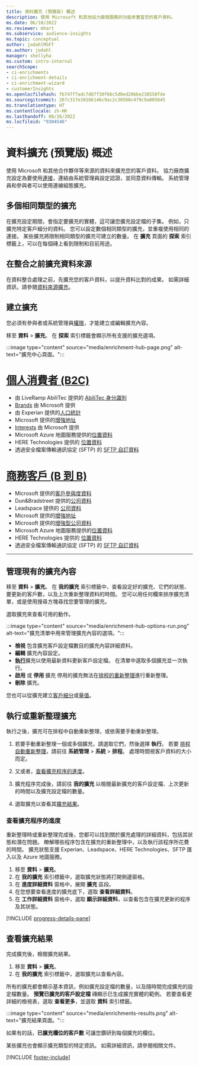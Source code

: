 ```yaml
---
title: 資料擴充 (預覽版) 概述
description: 使用 Microsoft 和其他協力廠商服務的功能來豐富您的客戶資料。
ms.date: 06/10/2022
ms.reviewer: mhart
ms.subservice: audience-insights
ms.topic: conceptual
author: jodahlMSFT
ms.author: jodahl
manager: shellyha
ms.custom: intro-internal
searchScope:
- ci-enrichments
- ci-enrichment-details
- ci-enrichment-wizard
- customerInsights
ms.openlocfilehash: fb747f7adc7d87f30f66c5d0ed20bbe238558fde
ms.sourcegitcommit: 267c317e10166146c9ac2c30560c479c9a005845
ms.translationtype: HT
ms.contentlocale: zh-HK
ms.lasthandoff: 08/16/2022
ms.locfileid: "9304546"
---
```

# <a name="data-enrichment-preview-overview"></a>資料擴充 (預覽版) 概述

使用 Microsoft 和其他合作夥伴等來源的資料來擴充您的客戶資料。 協力廠商擴充設定為要使用[連接](connections.md)，連結由系統管理員設定認證，並同意資料傳輸。 系統管理員和參與者可以使用連線組態擴充。  

## <a name="multiple-enrichments-of-the-same-type"></a>多個相同類型的擴充

在擴充設定期間，會指定要擴充的實體，這可讓您擴充設定檔的子集。 例如，只擴充特定客戶細分的資料。 您可以設定數個相同類型的擴充，並重複使用相同的連接。 某些擴充將限制相同類型的擴充可建立的數量。 在 **擴充** 頁面的 **探索** 索引標籤上，可以在每個磚上看到限制和目前用途。

## <a name="enrich-data-sources-before-unification"></a>在整合之前擴充資料來源

在資料整合處理之前，先擴充您的客戶資料，以提升資料比對的成果。 如需詳細資訊，請參閱[資料來源擴充](data-sources-enrichment.md)。

## <a name="create-an-enrichment"></a>建立擴充

您必須有參與者或系統管理員[權限](permissions.md)，才能建立或編輯擴充內容。

移至 **資料** > **擴充**。 在 **探索** 索引標籤會顯示所有支援的擴充選項。

:::image type="content" source="media/enrichment-hub-page.png" alt-text="擴充中心頁面。":::

# <a name="individual-consumers-b-to-c"></a>[個人消費者 (B2C)](#tab/b2c)

- 由 LiveRamp AbiliTec 提供的 [AbiliTec 身分識別](enrichment-liveramp.md)
- [Brands](enrichment-microsoft.md) 由 Microsoft 提供
- 由 Experian 提供的[人口統計](enrichment-experian.md)
- Microsoft 提供的[增強地址](enrichment-enhanced-addresses.md)
- [Interests](enrichment-microsoft.md) 由 Microsoft 提供
- Microsoft Azure 地圖服務提供的[位置資料](enrichment-azure-maps.md)
- HERE Technologies 提供的 [位置資料](enrichment-here.md)
- 透過安全檔案傳輸通訊協定 (SFTP) 的 [SFTP 自訂資料](enrichment-SFTP-custom-import.md)

# <a name="business-accounts-b-to-b"></a>[商務客戶 (B 到 B)](#tab/b2b)

- Microsoft 提供的[客戶參與度資料](enrichment-office.md)
- Dun&Bradstreet 提供的[公司資料](enrichment-dnb.md)
- Leadspace 提供的 [公司資料](enrichment-leadspace.md)
- Microsoft 提供的[增強地址](enrichment-enhanced-addresses.md)
- Microsoft 提供的[增強型公司資料](enrichment-enhanced-company-data.md)
- Microsoft Azure 地圖服務提供的[位置資料](enrichment-azure-maps.md)
- HERE Technologies 提供的 [位置資料](enrichment-here.md)
- 透過安全檔案傳輸通訊協定 (SFTP) 的 [SFTP 自訂資料](enrichment-SFTP-custom-import.md)

---

## <a name="manage-existing-enrichments"></a>管理現有的擴充內容

移至 **資料** > **擴充**。 在 **我的擴充** 索引標籤中，查看設定好的擴充、它們的狀態、要更新的客戶數，以及上次重新整理資料的時間。 您可以用任何欄來排序擴充清單，或是使用搜尋方塊尋找您要管理的擴充。

選取擴充來查看可用的動作。

:::image type="content" source="media/enrichment-hub-options-run.png" alt-text="擴充清單中用來管理擴充內容的選項。":::

- **檢視** 包含擴充客戶設定檔數目的擴充內容詳細資料。
- **編輯** 擴充內容設定。
- [**執行**](#run-or-refresh-enrichments)擴充以使用最新資料更新客戶設定檔。 在清單中選取多個擴充並一次執行。
- **啟用** 或 **停用** 擴充 停用的擴充無法在[排程的重新整理](schedule-refresh.md)進行重新整理。
- **刪除** 擴充。

您也可以從擴充建立[客戶細分](segments.md)或[量值](measures.md)。

## <a name="run-or-refresh-enrichments"></a>執行或重新整理擴充

執行之後，擴充可在排程中自動重新整理，或依需要手動重新整理。

1. 若要手動重新整理一個或多個擴充，請選取它們，然後選擇 **執行**。 若要 [排程自動重新整理](schedule-refresh.md)，請前往 **系統管理** > **系統** > **排程**。 處理時間視客戶資料的大小而定。

1. 又或者，[查看擴充程序的進度](#see-the-progress-of-the-enrichment-process)。

1. 擴充程序完成後，請前往 **我的擴充** 以檢閱最新擴充的客戶設定檔、上次更新的時間以及擴充設定檔的數量。

1. 選取擴充以查看其[擴充結果](#view-enrichment-results)。

### <a name="see-the-progress-of-the-enrichment-process"></a>查看擴充程序的進度

重新整理時或重新整理完成後，您都可以找到關於擴充處理的詳細資料，包括其狀態和潛在問題。 瞭解哪些程序包含在擴充的重新整理中，以及執行該程序所花費的時間。 擴充狀態支援 Experian、Leadspace、HERE Technologies、SFTP 匯入以及 Azure 地圖服務。

1. 移至 **資料** > **擴充**。
1. 在 **我的擴充** 索引標籤中，選取擴充狀態將打開側邊窗格。
1. 在 **進度詳細資料** 窗格中，展開 **擴充** 區段。
1. 在您想要查看進度的擴充底下，選取 **查看詳細資料**。
1. 在 **工作詳細資料** 窗格中，選取 **顯示詳細資料**，以查看包含在擴充更新的程序及其狀態。

[!INCLUDE [progress-details-pane](includes/progress-details-pane.md)]

## <a name="view-enrichment-results"></a>查看擴充結果

完成擴充後，檢閱擴充結果。

1. 移至 **資料** > **擴充**。
1. 在 **我的擴充** 索引標籤中，選取擴充以查看內容。

所有的擴充都會顯示基本資訊，例如擴充設定檔的數量，以及隨時間完成擴充的設定檔數量。 **預覽已擴充的客戶設定檔** 磚顯示已生成擴充實體的範例。 若要查看更詳細的檢視表，選取 **查看更多**，並選取 **資料** 索引標籤。

:::image type="content" source="media/enrichments-results.png" alt-text="擴充結果頁面。":::

如果有的話，**已擴充欄位的客戶數** 可讓您鑽研到每個擴充的欄位。

某些擴充也會顯示擴充類型的特定資訊。 如需詳細資訊，請參閱相關文件。

[!INCLUDE [footer-include](includes/footer-banner.md)]
